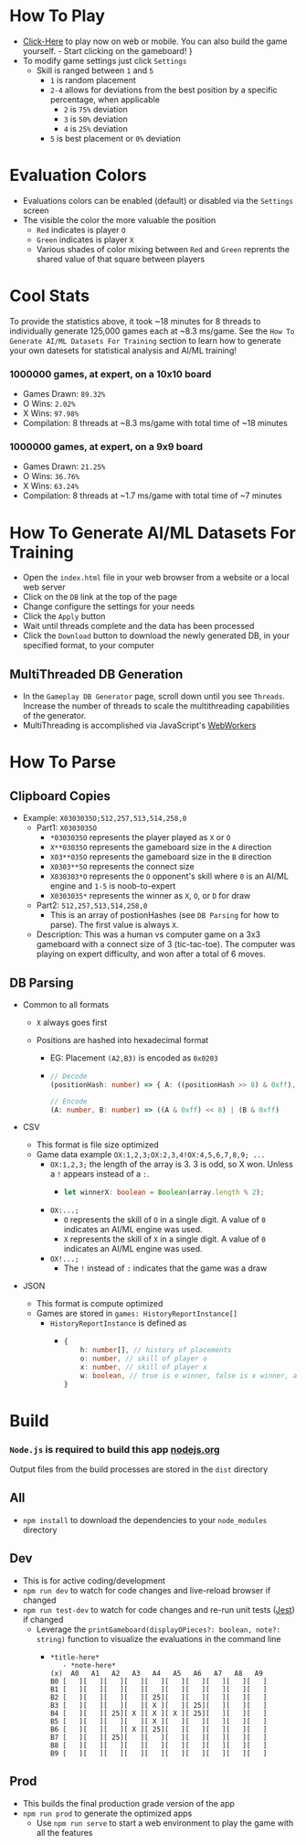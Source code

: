 # How To Play

-   [Click-Here](https://tknight.dev/#/creations) to play now on web or mobile. You can also build the game yourself. - Start clicking on the gameboard!
    }
-   To modify game settings just click `Settings`
    -   Skill is ranged between `1` and `5`
        -   `1` is random placement
        -   `2-4` allows for deviations from the best position by a specific percentage, when applicable
            -   `2` is `75%` deviation
            -   `3` is `50%` deviation
            -   `4` is `25%` deviation
        -   `5` is best placement or `0%` deviation

# Evaluation Colors

-   Evaluations colors can be enabled (default) or disabled via the `Settings` screen
-   The visible the color the more valuable the position
    -   `Red` indicates is player `O`
    -   `Green` indicates is player `X`
    -   Various shades of color mixing between `Red` and `Green` reprents the shared value of that square between players

# Cool Stats

To provide the statistics above, it took ~18 minutes for 8 threads to individually generate 125,000 games each at ~8.3 ms/game. See the `How To Generate AI/ML Datasets For Training` section to learn how to generate your own datesets for statistical analysis and AI/ML training!

### 1000000 games, at expert, on a 10x10 board

-   Games Drawn: `89.32%`
-   O Wins: `2.02%`
-   X Wins: `97.98%`
-   Compilation: 8 threads at ~8.3 ms/game with total time of ~18 minutes

### 1000000 games, at expert, on a 9x9 board

-   Games Drawn: `21.25%`
-   O Wins: `36.76%`
-   X Wins: `63.24%`
-   Compilation: 8 threads at ~1.7 ms/game with total time of ~7 minutes

# How To Generate AI/ML Datasets For Training

-   Open the `index.html` file in your web browser from a website or a local web server
-   Click on the `DB` link at the top of the page
-   Change configure the settings for your needs
-   Click the `Apply` button
-   Wait until threads complete and the data has been processed
-   Click the `Download` button to download the newly generated DB, in your specified format, to your computer

## MultiThreaded DB Generation

-   In the `Gameplay DB Generator` page, scroll down until you see `Threads`. Increase the number of threads to scale the multithreading capabilities of the generator.
-   MultiThreading is accomplished via JavaScript's [WebWorkers](https://developer.mozilla.org/en-US/docs/Web/API/Web_Workers_API)

# How To Parse

## Clipboard Copies

-   Example: `X0303035O;512,257,513,514,258,0`
    -   Part1: `X0303035O`
        -   `*0303035O` represents the player played as `X` or `O`
        -   `X**03035O` represents the gameboard size in the `A` direction
        -   `X03**035O` represents the gameboard size in the `B` direction
        -   `X0303**5O` represents the connect size
        -   `X030303*O` represents the `O` opponent's skill where `0` is an AI/ML engine and `1-5` is noob-to-expert
        -   `X0303035*` represents the winner as `X`, `O`, or `D` for draw
    -   Part2: `512,257,513,514,258,0`
        -   This is an array of postionHashes (see `DB Parsing` for how to parse). The first value is always `X`.
    -   Description: This was a human vs computer game on a 3x3 gameboard with a connect size of 3 (tic-tac-toe). The computer was playing on expert difficulty, and won after a total of 6 moves.

## DB Parsing

-   Common to all formats

    -   `X` always goes first
    -   Positions are hashed into hexadecimal format

        -   EG: Placement `(A2,B3)` is encoded as `0x0203`
        -   ```typescript
            // Decode
            (positionHash: number) => { A: ((positionHash >> 8) & 0xff), B: (positionHash & 0xff)}

            // Encode
            (A: number, B: number) => ((A & 0xff) << 8) | (B & 0xff)
            ```

-   CSV
    -   This format is file size optimized
    -   Game data example `OX:1,2,3;OX:2,3,4!OX:4,5,6,7,8,9; ...`
        -   `OX:1,2,3;` the length of the array is 3. 3 is odd, so X won. Unless a `!` appears instead of a `:`.
            -   ```typescript
                let winnerX: boolean = Boolean(array.length % 2);
                ```
        -   `OX:...;`
            -   `O` represents the skill of `O` in a single digit. A value of `0` indicates an AI/ML engine was used.
            -   `X` represents the skill of `X` in a single digit. A value of `0` indicates an AI/ML engine was used.
        -   `OX!...;`
            -   The `!` instead of `:` indicates that the game was a draw
-   JSON
    -   This format is compute optimized
    -   Games are stored in `games: HistoryReportInstance[]`
        -   `HistoryReportInstance` is defined as
            -   ```typescript
                {
                	h: number[], // history of placements
                	o: number, // skill of player o
                	x: number, // skill of player x
                	w: boolean, // true is o winner, false is x winner, and null is drawn game
                }
                ```

# Build

### `Node.js` is required to build this app [nodejs.org](https://nodejs.org)

Output files from the build processes are stored in the `dist` directory

## All

-   `npm install` to download the dependencies to your `node_modules` directory

## Dev

-   This is for active coding/development
-   `npm run dev` to watch for code changes and live-reload browser if changed
-   `npm run test-dev` to watch for code changes and re-run unit tests ([Jest](https://jestjs.io)) if changed
    -   Leverage the `printGameboard(displayOPieces?: boolean, note?: string)` function to visualize the evaluations in the command line
        -   ```
            *title-here*
               - *note-here*
            (x)  A0   A1   A2   A3   A4   A5   A6   A7   A8   A9
            B0 [   ][   ][   ][   ][   ][   ][   ][   ][   ][   ]
            B1 [   ][   ][   ][   ][   ][   ][   ][   ][   ][   ]
            B2 [   ][   ][   ][   ][ 25][   ][   ][   ][   ][   ]
            B3 [   ][   ][   ][   ][ X ][   ][ 25][   ][   ][   ]
            B4 [   ][   ][ 25][ X ][ X ][ X ][ 25][   ][   ][   ]
            B5 [   ][   ][   ][   ][ X ][   ][   ][   ][   ][   ]
            B6 [   ][   ][   ][ X ][ 25][   ][   ][   ][   ][   ]
            B7 [   ][   ][ 25][   ][   ][   ][   ][   ][   ][   ]
            B8 [   ][   ][   ][   ][   ][   ][   ][   ][   ][   ]
            B9 [   ][   ][   ][   ][   ][   ][   ][   ][   ][   ]
            ```

## Prod

-   This builds the final production grade version of the app
-   `npm run prod` to generate the optimized apps
    -   Use `npm run serve` to start a web environment to play the game with all the features
